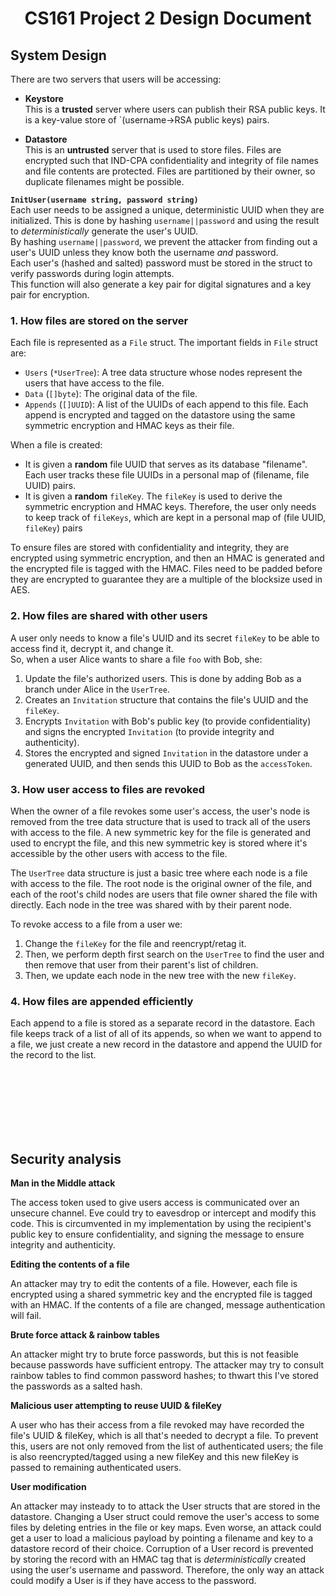 # <center> **CS161 Project 2 Design Document** <!-- omit in toc -->  

## **System Design**

There are two servers that users will be accessing:  
- **Keystore**  
This is a **trusted** server where users can publish their RSA public keys. It is a key-value store of `(username->RSA public keys) pairs.  

- **Datastore**  
This is an **untrusted** server that is used to store files. Files are encrypted such that IND-CPA confidentiality and integrity of file names and file contents are protected. Files are partitioned by their owner, so duplicate filenames might be possible.

**`InitUser(username string, password string)`**  
Each user needs to be assigned a unique, deterministic UUID when they are initialized. This is done by hashing `username||password` and using the result to *deterministically* generate the user's UUID.  
By hashing `username||password`, we prevent the attacker from finding out a user's UUID unless they know both the username *and*   password.  
Each user's (hashed and salted) password must be stored in the struct to verify passwords during login attempts.  
This function will also generate a key pair for digital signatures and a key pair for encryption. 

### **1. How files are stored on the server** <!-- omit in toc -->  

Each file is represented as a `File` struct. The important fields in `File` struct are:  
 - `Users` (`*UserTree`): A tree data structure whose nodes represent the users that have access to the file.
 - `Data` (`[]byte`): The original data of the file.
 - `Appends` (`[]UUID`): A list of the UUIDs of each append to this file. Each append is encrypted and tagged on the datastore using the same symmetric encryption and HMAC keys as their file.

When a file is created:  
- It is given a **random** file UUID that serves as its database "filename". Each user tracks these file UUIDs in a personal map of (filename, file UUID) pairs.  
- It is given a **random** `fileKey`. The `fileKey` is used to derive the symmetric encryption and HMAC keys. Therefore, the user only needs to keep track of `fileKeys`, which are kept in a personal map of (file UUID,   `fileKey`) pairs  

To ensure files are stored with confidentiality and integrity, they are encrypted using symmetric encryption, and then an HMAC is generated and the encrypted file is tagged with the HMAC. Files need to be padded before they are encrypted to guarantee they are a multiple of the blocksize used in AES.  


### **2. How files are shared with other users** <!-- omit in toc -->  

A user only needs to know a file's UUID and its secret `fileKey` to be able to access find it, decrypt it, and change it.  
So, when a user Alice wants to share a file `foo` with Bob, she:  
1. Update the file's authorized users. This is done by adding Bob as a branch under Alice in the `UserTree`.
2. Creates an `Invitation` structure that contains the file's UUID and the `fileKey`.  
3. Encrypts `Invitation` with Bob's public key (to provide confidentiality) and signs the encrypted `Invitation` (to provide integrity and authenticity).
4. Stores the encrypted and signed `Invitation` in the datastore under a generated UUID, and then sends this UUID to Bob as the `accessToken`.



### **3. How user access to files are revoked** <!-- omit in toc -->  

When the owner of a file revokes some user's access, the user's node is removed from the tree data structure that is used to track all of the users with access to the file. A new symmetric key for the file is generated and used to encrypt the file, and this new symmetric key is stored where it's accessible by the other users with access to the file.

The `UserTree` data structure is just a basic tree where each node is a file with access to the file. The root node is the original owner of the file, and each of the root's child nodes are users that file owner shared the file with directly. Each node in the tree was shared with by their parent node.  

To revoke access to a file from a user we:  
1. Change the `fileKey` for the file and reencrypt/retag it.  
2. Then, we perform depth first search on the `UserTree` to find the user and then remove that user from their parent's list of children. 
3. Then, we update each node in the new tree with the new `fileKey`.

### **4. How files are appended efficiently** <!-- omit in toc -->  

Each append to a file is stored as a separate record in the datastore. Each file keeps track of a list of all of its appends, so when we want to append to a file, we just create a new record in the datastore and append the UUID for the record to the list.  

<br> <br> <br> <br> <br> <br>

## **Security analysis**  

**Man in the Middle attack**  

The access token used to give users access is communicated over an unsecure channel. Eve could try to eavesdrop or intercept and modify this code. This is circumvented in my implementation by using the recipient's public key to ensure confidentiality, and signing the message to ensure integrity and authenticity.  

**Editing the contents of a file**

An attacker may try to edit the contents of a file. However, each file is encrypted using a shared symmetric key and the encrypted file is tagged with an HMAC. If the contents of a file are changed, message authentication will fail. 

**Brute force attack & rainbow tables**

An attacker might try to brute force passwords, but this is not feasible because passwords have sufficient entropy. The attacker may try to consult rainbow tables to find common password hashes; to thwart this I've stored the passwords as a salted hash.

**Malicious user attempting to reuse UUID & fileKey**

A user who has their access from a file revoked may have recorded the file's UUID & fileKey, which is all that's needed to decrypt a file. To prevent this, users are not only removed from the list of authenticated users; the file is also reencrypted/tagged using a new fileKey and this new fileKey is passed to remaining authenticated users.

**User modification**

An attacker may insteady to to attack the User structs that are stored in the datastore. Changing a User struct could remove the user's access to some files by deleting entries in the file or key maps. Even worse, an attack could get a user to load a malicious payload by pointing a filename and key to a datastore record of their choice. Corruption of a User record is prevented by storing the record with an HMAC tag that is *deterministically* created using the user's username and password. Therefore, the only way an attack could modify a User is if they have access to the password.

